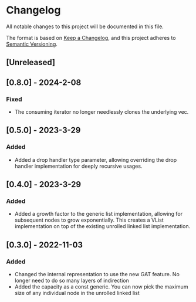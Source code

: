 # Changelog

All notable changes to this project will be documented in this file.

The format is based on [Keep a Changelog](https://keepachangelog.com/en/1.0.0/),
and this project adheres to [Semantic Versioning](https://semver.org/spec/v2.0.0.html).

## [Unreleased]

## [0.8.0] - 2024-2-08
### Fixed
- The consuming iterator no longer needlessly clones the underlying vec.


## [0.5.0] - 2023-3-29
### Added
- Added a drop handler type parameter, allowing overriding the drop handler implementation for deeply recursive usages.

## [0.4.0] - 2023-3-29
### Added
- Added a growth factor to the generic list implementation, allowing for subsequent nodes to grow exponentially. This creates a VList implementation on top of the existing unrolled linked list implementation.

## [0.3.0] - 2022-11-03
### Added
- Changed the internal representation to use the new GAT feature. No longer need to do so many layers of indirection
- Added the capacity as a const generic. You can now pick the maximum size of any individual node in the unrolled linked list
